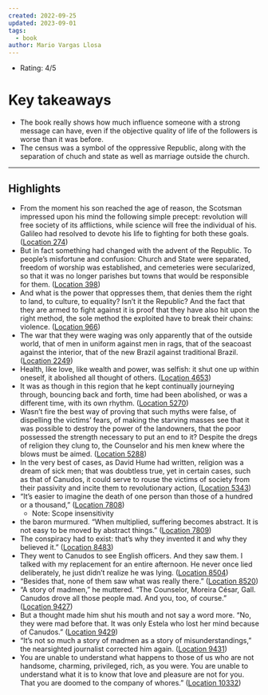 ```yaml
---
created: 2022-09-25
updated: 2023-09-01
tags:
  - book
author: Mario Vargas Llosa
---
```

- Rating: 4/5

# Key takeaways
- The book really shows how much influence someone with a strong message can have, even if the objective quality of life of the followers is worse than it was before.
- The census was a symbol of the oppressive Republic, along with the separation of chuch and state as well as marriage outside the church.

---

## Highlights
- From the moment his son reached the age of reason, the Scotsman impressed upon his mind the following simple precept: revolution will free society of its afflictions, while science will free the individual of his. Galileo had resolved to devote his life to fighting for both these goals. ([Location 274](https://readwise.io/to_kindle?action=open&asin=B004QGYWMG&location=274))
- But in fact something had changed with the advent of the Republic. To people’s misfortune and confusion: Church and State were separated, freedom of worship was established, and cemeteries were secularized, so that it was no longer parishes but towns that would be responsible for them. ([Location 398](https://readwise.io/to_kindle?action=open&asin=B004QGYWMG&location=398))
- And what is the power that oppresses them, that denies them the right to land, to culture, to equality? Isn’t it the Republic? And the fact that they are armed to fight against it is proof that they have also hit upon the right method, the sole method the exploited have to break their chains: violence. ([Location 966](https://readwise.io/to_kindle?action=open&asin=B004QGYWMG&location=966))
- The war that they were waging was only apparently that of the outside world, that of men in uniform against men in rags, that of the seacoast against the interior, that of the new Brazil against traditional Brazil. ([Location 2249](https://readwise.io/to_kindle?action=open&asin=B004QGYWMG&location=2249))
- Health, like love, like wealth and power, was selfish: it shut one up within oneself, it abolished all thought of others. ([Location 4653](https://readwise.io/to_kindle?action=open&asin=B004QGYWMG&location=4653))
- It was as though in this region that he kept continually journeying through, bouncing back and forth, time had been abolished, or was a different time, with its own rhythm. ([Location 5270](https://readwise.io/to_kindle?action=open&asin=B004QGYWMG&location=5270))
- Wasn’t fire the best way of proving that such myths were false, of dispelling the victims’ fears, of making the starving masses see that it was possible to destroy the power of the landowners, that the poor possessed the strength necessary to put an end to it? Despite the dregs of religion they clung to, the Counselor and his men knew where the blows must be aimed. ([Location 5288](https://readwise.io/to_kindle?action=open&asin=B004QGYWMG&location=5288))
- In the very best of cases, as David Hume had written, religion was a dream of sick men; that was doubtless true, yet in certain cases, such as that of Canudos, it could serve to rouse the victims of society from their passivity and incite them to revolutionary action, ([Location 5343](https://readwise.io/to_kindle?action=open&asin=B004QGYWMG&location=5343))
- “It’s easier to imagine the death of one person than those of a hundred or a thousand,” ([Location 7808](https://readwise.io/to_kindle?action=open&asin=B004QGYWMG&location=7808))
    - Note: Scope insensitivity
- the baron murmured. “When multiplied, suffering becomes abstract. It is not easy to be moved by abstract things.” ([Location 7809](https://readwise.io/to_kindle?action=open&asin=B004QGYWMG&location=7809))
- The conspiracy had to exist: that’s why they invented it and why they believed it.” ([Location 8483](https://readwise.io/to_kindle?action=open&asin=B004QGYWMG&location=8483))
- They went to Canudos to see English officers. And they saw them. I talked with my replacement for an entire afternoon. He never once lied deliberately, he just didn’t realize he was lying. ([Location 8504](https://readwise.io/to_kindle?action=open&asin=B004QGYWMG&location=8504))
- “Besides that, none of them saw what was really there.” ([Location 8520](https://readwise.io/to_kindle?action=open&asin=B004QGYWMG&location=8520))
- “A story of madmen,” he muttered. “The Counselor, Moreira César, Gall. Canudos drove all those people mad. And you, too, of course.” ([Location 9427](https://readwise.io/to_kindle?action=open&asin=B004QGYWMG&location=9427))
- But a thought made him shut his mouth and not say a word more. “No, they were mad before that. It was only Estela who lost her mind because of Canudos.” ([Location 9429](https://readwise.io/to_kindle?action=open&asin=B004QGYWMG&location=9429))
- “It’s not so much a story of madmen as a story of misunderstandings,” the nearsighted journalist corrected him again. ([Location 9431](https://readwise.io/to_kindle?action=open&asin=B004QGYWMG&location=9431))
- You are unable to understand what happens to those of us who are not handsome, charming, privileged, rich, as you were. You are unable to understand what it is to know that love and pleasure are not for you. That you are doomed to the company of whores.” ([Location 10332](https://readwise.io/to_kindle?action=open&asin=B004QGYWMG&location=10332))
